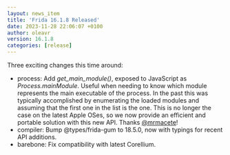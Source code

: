 ```yaml
---
layout: news_item
title: 'Frida 16.1.8 Released'
date: 2023-11-28 22:06:07 +0100
author: oleavr
version: 16.1.8
categories: [release]
---
```


Three exciting changes this time around:

- process: Add *get_main_module()*, exposed to JavaScript as
  *Process.mainModule*. Useful when needing to know which module represents the
  main executable of the process. In the past this was typically accomplished
  by enumerating the loaded modules and assuming that the first one in the list
  is the one. This is no longer the case on the latest Apple OSes, so we now
  provide an efficient and portable solution with this new API. Thanks
  [@mrmacete][]!
- compiler: Bump @types/frida-gum to 18.5.0, now with typings for recent API
  additions.
- barebone: Fix compatibility with latest Corellium.


[@mrmacete]: https://x.com/bezjaje
